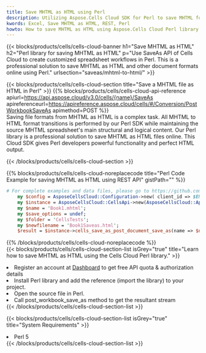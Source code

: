 ```yaml
---
title: Save MHTML as HTML using Perl 
description: Utilizing Aspose.Cells Cloud SDK for Perl to save MHTML format file as HTML format file. 
kwords: Excel, Save MHTML as HTML, REST, Perl
howto: How to save MHTML as HTML using Aspose.Cells Cloud Perl library.
---
```



{{< blocks/products/cells/cells-cloud-banner h1="Save MHTML as HTML" h2="Perl library for saving MHTML as HTML" p="Use SaveAs API of Cells Cloud to create customized spreadsheet workflows in Perl. This is a professional solution to save MHTML as HTML and other document formats online using Perl." urlsection="saveas/mhtml-to-html/" >}}

{{< blocks/products/cells/cells-cloud-section  title="Save a MHTML file as HTML in Perl" >}}
{{% blocks/products/cells/cells-cloud-api-reference  apiurl=https://api.aspose.cloud/v3.0/cells/{name}/SaveAs  apireferenceurl=https://apireference.aspose.cloud/cells/#/Conversion/PostWorkbookSaveAs  apimethod=POST %}}
<br/>
Saving file formats from MHTML as HTML is a complex task. All MHTML to HTML format transitions is performed by our Perl SDK while maintaining the source MHTML spreadsheet's main structural and logical content. Our Perl library is a professional solution to save MHTML as HTML files online. This Cloud SDK gives Perl developers powerful functionality and perfect HTML output.

{{< /blocks/products/cells/cells-cloud-section >}}

{{% blocks/products/cells/cells-cloud-noreplacecode title="Perl Code Example for saving MHTML as HTML using REST API" gistPath="" %}}
  
```perl
# For complete examples and data files, please go to https://github.com/aspose-cells-cloud/aspose-cells-cloud-perl/
    my $config = AsposeCellsCloud::Configuration->new( client_id => $ENV{'ProductClientId'}, client_secret => $ENV{'ProductClientSecret'});
    my $instance = AsposeCellsCloud::CellsApi->new(AsposeCellsCloud::ApiClient->new( $config));
    my $name = 'Book1.mhtml';
    my $save_options = undef;
    my $folder = 'CellsTests';
    my $newfilename = 'Book1Saveas.html';
    $result = $instance->cells_save_as_post_document_save_as(name => $name,save_options => $save_options, newfilename => $newfilename, folder => $folder);
```
  
{{% /blocks/products/cells/cells-cloud-noreplacecode  %}}
<br/>
{{< blocks/products/cells/cells-cloud-section-list isGrey="true"  title="Learn how to save MHTML as HTML using the Cells Cloud Perl library." >}}
<li>Register an account at <a href="https://dashboard.aspose.cloud/">Dashboard</a> to get free API quota & authorization details</li>
<li>Install Perl library and add the reference (import the library) to your project.</li>
<li>Open the source file in Perl.</li>
<li>Call post_workbook_save_as method to get the resultant stream</li>
{{< /blocks/products/cells/cells-cloud-section-list >}}

{{< blocks/products/cells/cells-cloud-section-list isGrey="true"  title="System Requirements" >}}
<li>Perl 5</li>
{{< /blocks/products/cells/cells-cloud-section-list >}}
